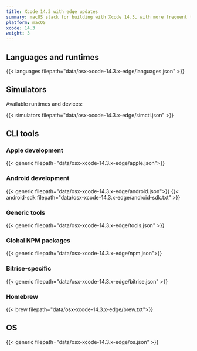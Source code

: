 ```yaml
---
title: Xcode 14.3 with edge updates
summary: macOS stack for building with Xcode 14.3, with more frequent tool updates than the normal Xcode 14.3 stack
platform: macOS
xcode: 14.3
weight: 3
---
```


## Languages and runtimes

{{< languages filepath="data/osx-xcode-14.3.x-edge/languages.json" >}}

## Simulators

Available runtimes and devices:

{{< simulators filepath="data/osx-xcode-14.3.x-edge/simctl.json" >}}

## CLI tools

### Apple development

{{< generic filepath="data/osx-xcode-14.3.x-edge/apple.json">}}

### Android development

{{< generic filepath="data/osx-xcode-14.3.x-edge/android.json">}}
{{< android-sdk filepath="data/osx-xcode-14.3.x-edge/android-sdk.txt" >}}

### Generic tools

{{< generic filepath="data/osx-xcode-14.3.x-edge/tools.json" >}}

### Global NPM packages

{{< generic filepath="data/osx-xcode-14.3.x-edge/npm.json">}}

### Bitrise-specific

{{< generic filepath="data/osx-xcode-14.3.x-edge/bitrise.json" >}}

### Homebrew

{{< brew filepath="data/osx-xcode-14.3.x-edge/brew.txt">}}

## OS

{{< generic filepath="data/osx-xcode-14.3.x-edge/os.json" >}}
